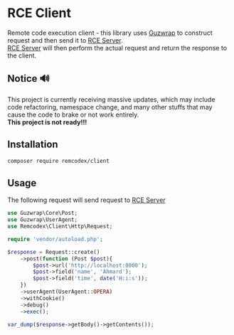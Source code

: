 # RCE Client

Remote code execution client - this library uses [Guzwrap](https://github.com/Ahmard/guzwrap) to construct request and
then send it to
[RCE Server](https://github.com/remcodex/server). <br/>
[RCE Server](https://github.com/remcodex/server) will then perform the actual request and return the response to the
client.

## Notice 🔊

This project is currently receiving massive updates, which may include code refactoring, namespace change, and many
other stuffs that may cause the code to brake or not work entirely.<br/>
**This project is not ready!!!**

## Installation

```bash
composer require remcodex/client
```

## Usage

The following request will send request to [RCE Server](https://github.com/remcodex/server#simple-server)

```php
use Guzwrap\Core\Post;
use Guzwrap\UserAgent;
use Remcodex\Client\Http\Request;

require 'vendor/autoload.php';

$response = Request::create()
    ->post(function (Post $post){
        $post->url('http://localhost:8000');
        $post->field('name', 'Ahmard');
        $post->field('time', date('H:i:s'));
    })
    ->userAgent(UserAgent::OPERA)
    ->withCookie()
    ->debug()
    ->exec();

var_dump($response->getBody()->getContents());

```